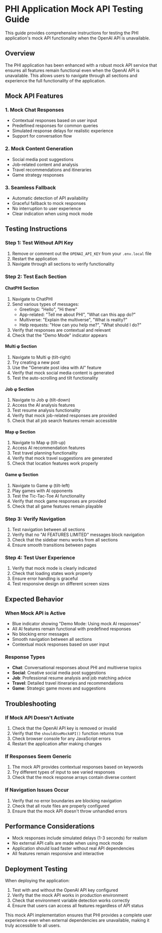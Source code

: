 # PHI Application Mock API Testing Guide

This guide provides comprehensive instructions for testing the PHI application's mock API functionality when the OpenAI API is unavailable.

## Overview

The PHI application has been enhanced with a robust mock API service that ensures all features remain functional even when the OpenAI API is unavailable. This allows users to navigate through all sections and experience the full functionality of the application.

## Mock API Features

### 1. Mock Chat Responses
- Contextual responses based on user input
- Predefined responses for common queries
- Simulated response delays for realistic experience
- Support for conversation flow

### 2. Mock Content Generation
- Social media post suggestions
- Job-related content and analysis
- Travel recommendations and itineraries
- Game strategy responses

### 3. Seamless Fallback
- Automatic detection of API availability
- Graceful fallback to mock responses
- No interruption to user experience
- Clear indication when using mock mode

## Testing Instructions

### Step 1: Test Without API Key
1. Remove or comment out the `OPENAI_API_KEY` from your `.env.local` file
2. Restart the application
3. Navigate through all sections to verify functionality

### Step 2: Test Each Section

#### ChatPHI Section
1. Navigate to ChatPHI
2. Send various types of messages:
   - Greetings: "Hello", "Hi there"
   - App-related: "Tell me about PHI", "What can this app do?"
   - Multiverse: "Explain the multiverse", "What is reality?"
   - Help requests: "How can you help me?", "What should I do?"
3. Verify that responses are contextual and relevant
4. Check that the "Demo Mode" indicator appears

#### Multi φ Section
1. Navigate to Multi φ (tilt-right)
2. Try creating a new post
3. Use the "Generate post idea with AI" feature
4. Verify that mock social media content is generated
5. Test the auto-scrolling and tilt functionality

#### Job φ Section
1. Navigate to Job φ (tilt-down)
2. Access the AI analysis features
3. Test resume analysis functionality
4. Verify that mock job-related responses are provided
5. Check that all job search features remain accessible

#### Map φ Section
1. Navigate to Map φ (tilt-up)
2. Access AI recommendation features
3. Test travel planning functionality
4. Verify that mock travel suggestions are generated
5. Check that location features work properly

#### Game φ Section
1. Navigate to Game φ (tilt-left)
2. Play games with AI opponents
3. Test the Tic-Tac-Toe AI functionality
4. Verify that mock game responses are provided
5. Check that all game features remain playable

### Step 3: Verify Navigation
1. Test navigation between all sections
2. Verify that no "AI FEATURES LIMITED" messages block navigation
3. Check that the sidebar menu works from all sections
4. Ensure smooth transitions between pages

### Step 4: Test User Experience
1. Verify that mock mode is clearly indicated
2. Check that loading states work properly
3. Ensure error handling is graceful
4. Test responsive design on different screen sizes

## Expected Behavior

### When Mock API is Active
- Blue indicator showing "Demo Mode: Using mock AI responses"
- All AI features remain functional with predefined responses
- No blocking error messages
- Smooth navigation between all sections
- Contextual mock responses based on user input

### Response Types
- **Chat**: Conversational responses about PHI and multiverse topics
- **Social**: Creative social media post suggestions
- **Job**: Professional resume analysis and job matching advice
- **Travel**: Detailed travel itineraries and recommendations
- **Game**: Strategic game moves and suggestions

## Troubleshooting

### If Mock API Doesn't Activate
1. Check that the OpenAI API key is removed or invalid
2. Verify that the `shouldUseMockAPI()` function returns true
3. Check browser console for any JavaScript errors
4. Restart the application after making changes

### If Responses Seem Generic
1. The mock API provides contextual responses based on keywords
2. Try different types of input to see varied responses
3. Check that the mock response arrays contain diverse content

### If Navigation Issues Occur
1. Verify that no error boundaries are blocking navigation
2. Check that all route files are properly configured
3. Ensure that the mock API doesn't throw unhandled errors

## Performance Considerations

- Mock responses include simulated delays (1-3 seconds) for realism
- No external API calls are made when using mock mode
- Application should load faster without real API dependencies
- All features remain responsive and interactive

## Deployment Testing

When deploying the application:
1. Test with and without the OpenAI API key configured
2. Verify that the mock API works in production environment
3. Check that environment variable detection works correctly
4. Ensure that users can access all features regardless of API status

This mock API implementation ensures that PHI provides a complete user experience even when external dependencies are unavailable, making it truly accessible to all users.